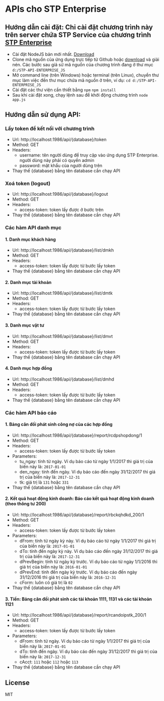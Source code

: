 # APIs cho STP Enterprise
## Hướng dẫn cài đặt: Chỉ cài đặt chương trình này trên server chứa STP Service của chương trình [STP Enterprise](https://ungdungquanly.vn/downloads/STP_ENTERPRISE_FULL_2017.exe)
  * Cài đặt NodeJS bản mới nhất. [Download](https://nodejs.org)
  * Clone mã nguồn của ứng dụng trực tiếp từ Github hoặc [download](https://github.com/pvtruong/stp-api-enterprise-js/archive/master.zip) và giải nén. Các bước sau giả sử mã nguồn của chương trình đang ở thư mục `d:/STP-API-ENTERPRISE_JS`
  * Mở command line (trên Windows) hoặc terminal (trên Linux), chuyển thư mục làm việc đến thư mục chứa mã nguồn ở trên, ví dụ:
  `cd d:/STP-API-ENTERPRISE_JS`
  * Cài đặt các thư viện cần thiết bằng `npm`
  `npm install`
  * Sau khi cài đặt xong, chạy lệnh sau để khởi động chương trình
  `node app.js`
## Hướng dẫn sử dụng API:
### Lấy token để kết nối với chương trình
  * Url: http://localhost:1986/api/{database}/token
  * Method: GET
  * Headers:
    * username: tên người dùng để truy cập vào ứng dụng STP Enterprise. người dùng này phải có quyền admin
    * password: mật khẩu của người dùng trên
  * Thay thế {database} bằng tên database cần chạy API
### Xoá token (logout)
  * Url: http://localhost:1986/api/{database}/logout
  * Method: GET
  * Headers:
    * access-token: token lấy được ở bước trên
  * Thay thế {database} bằng tên database cần chạy API
### Các hàm API danh mục
#### 1. Danh mục khách hàng
  * Url: http://localhost:1986/api/{database}/list/dmkh
  * Method: GET
  * Headers:
    * access-token: token lấy được từ bước lấy token
  * Thay thế {database} bằng tên database cần chạy API
#### 2. Danh mục tài khoản
  * Url: http://localhost:1986/api/{database}/list/dmtk
  * Method: GET
  * Headers:
    * access-token: token lấy được từ bước lấy token
  * Thay thế {database} bằng tên database cần chạy API
#### 3. Danh mục vật tư
  * Url: http://localhost:1986/api/{database}/list/dmvt
  * Method: GET
  * Headers:
    * access-token: token lấy được từ bước lấy token
  * Thay thế {database} bằng tên database cần chạy API
#### 4. Danh mục hợp đồng
  * Url: http://localhost:1986/api/{database}/list/dmhd
  * Method: GET
  * Headers:
    * access-token: token lấy được từ bước lấy token
  * Thay thế {database} bằng tên database cần chạy API
### Các hàm API báo cáo
#### 1. Bảng cân đối phát sinh công nợ của các hợp đồng
  * Url: http://localhost:1986/api/{database}/report/rcdpshopdong/1
  * Method: GET
  * Headers:
    * access-token: token lấy được từ bước lấy token
  * Parameters:
    * tu_ngay: tính từ ngày. Ví dụ báo cáo từ ngày 1/1/2017 thì giá trị của biến này là: `2017-01-01`
    * den_ngay: tính đến ngày. Ví dụ  báo cáo đến ngày 31/12/2017 thì giá trị của biến này là: `2017-12-31`
    * tk: giá trị là `131` hoặc `331`
  * Thay thế {database} bằng tên database cần chạy API
		
#### 2. Kết quả hoạt động kinh doanh: Báo cáo kết quả hoạt động kinh doanh (theo thông tư 200)
  * Url: http://localhost:1986/api/{database}/report/rbckqhdkd_200/1
  * Method: GET
  * Headers:
    * access-token: token lấy được từ bước lấy token
  * Parameters:
    * dFrom: tính từ ngày kỳ này. Ví dụ  báo cáo từ ngày 1/1/2017 thì giá trị của biến này là: `2017-01-01`
    * dTo: tính đến ngày kỳ này. Ví dụ  báo cáo đến ngày 31/12/2017 thì giá trị của biến này là: `2017-12-31`
    * dPrevBegin: tính từ ngày kỳ trước. Ví dụ  báo cáo từ ngày 1/1/2016 thì giá trị của biến này là: `2016-01-01`
    * dPrevEnd: tính đến ngày kỳ trước. Ví dụ  báo cáo đến ngày 31/12/2016 thì giá trị của biến này là: `2016-12-31`
    * cForm: luôn có giá trị là `02`
  * Thay thế {database} bằng tên database cần chạy API
        

#### 3. Tiền: Bảng cân đối phát sinh các tài khoản 1111, 1131 và các tài khoản 1121
  * Url: http://localhost:1986/api/{database}/report/rcandoipstk_200/1
  * Method: GET
  * Headers:
    * access-token: token lấy được từ bước lấy token
  * Parameters:
    * dFrom: tính từ ngày. Ví dụ  báo cáo từ ngày 1/1/2017 thì giá trị của biến này là: `2017-01-01`
    * dTo: tính đến ngày. Ví dụ  báo cáo đến ngày 31/12/2017 thì giá trị của biến này là: `2017-12-31`
    * cAcct: `111` hoặc `112` hoặc `113`
  * Thay thế {database} bằng tên database cần chạy API
## License
MIT

 

